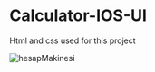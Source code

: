 # Calculator-IOS-UI
 Html and css used for this project
 
![hesapMakinesi](https://user-images.githubusercontent.com/83727951/193358862-7053affe-df9b-407b-8a63-07bc51fd8875.PNG)
